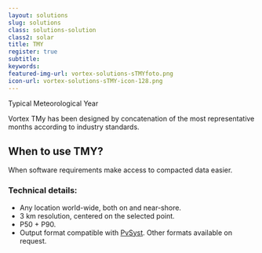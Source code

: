 ```yaml
---
layout: solutions
slug: solutions
class: solutions-solution
class2: solar
title: TMY 
register: true
subtitle:
keywords:
featured-img-url: vortex-solutions-sTMYfoto.png
icon-url: vortex-solutions-sTMY-icon-128.png
---
```


<p class="lead">Typical Meteorological Year</p>

Vortex TMy has been designed by concatenation of the most representative months according to industry standards.

## When to use TMY?

When software requirements make access to compacted data easier.

### Technical details:
- Any location world-wide, both on and near-shore.
- 3 km resolution, centered on the selected point.
- P50 + P90.
- Output format compatible with <a href="http://www.pvsyst.com" source="_blank" target="_blank">PvSyst</a>. Other formats available on request.
